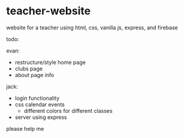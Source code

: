 # teacher-website
website for a teacher using html, css, vanilla js, express, and firebase

todo:

evan:
- restructure/style home page
- clubs page
- about page info


jack:
- login functionality
- css calendar events
  - different colors for different classes
- server using express


please help me


